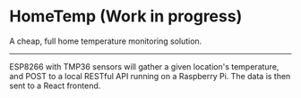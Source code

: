 # HomeTemp (Work in progress)
A cheap, full home temperature monitoring solution.  

----

ESP8266 with TMP36 sensors will gather a given location's temperature, and POST to a local RESTful API running on a Raspberry Pi. The data is then sent to a React frontend.

